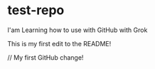 # test-repo
I'am Learning how to use with GitHub with Grok

This is my first edit to the README!

// My first GitHub change!
